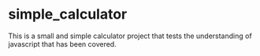 # simple_calculator
This is a small and simple calculator project that tests the understanding of javascript that has been covered.
